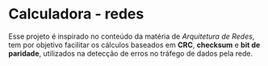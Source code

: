 # Calculadora - redes

Esse projeto é inspirado no conteúdo da matéria de *Arquitetura de Redes*, tem por objetivo
facilitar os cálculos baseados em __CRC__, __checksum__ e __bit de paridade__, utilizados
na detecção de erros no tráfego de dados pela rede.

